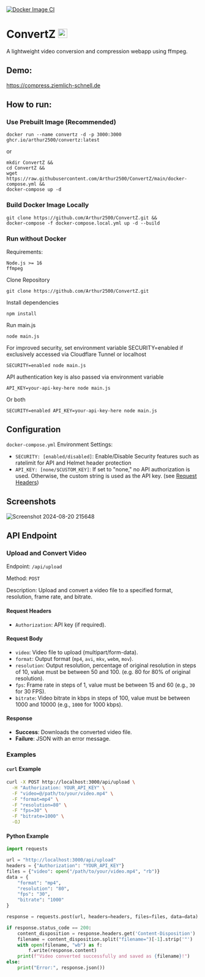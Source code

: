 [![Docker Image CI](https://github.com/Arthur2500/ConvertZ/actions/workflows/docker-image.yml/badge.svg)](https://github.com/Arthur2500/ConvertZ/actions/workflows/docker-image.yml)
# ConvertZ <img src="https://github.com/Arthur2500/ConvertZ/raw/main/public/favicon.ico" alt="Icon" width="24"/>
A lightweight video conversion and compression webapp using ffmpeg.

## Demo:
https://compress.ziemlich-schnell.de

## How to run:
### Use Prebuilt Image (Recommended)
```
docker run --name convertz -d -p 3000:3000 ghcr.io/arthur2500/convertz:latest
```
or
```
mkdir ConvertZ &&
cd ConvertZ &&
wget https://raw.githubusercontent.com/Arthur2500/ConvertZ/main/docker-compose.yml &&
docker-compose up -d
```

### Build Docker Image Locally
```
git clone https://github.com/Arthur2500/ConvertZ.git &&
docker-compose -f docker-compose.local.yml up -d --build
```

### Run without Docker
Requirements:
```
Node.js >= 16
ffmpeg
```

Clone Repository
```
git clone https://github.com/Arthur2500/ConvertZ.git
```

Install dependencies
```
npm install
```

Run main.js
```
node main.js
```

For improved security, set environment variable SECURITY=enabled if exclusively accessed via Cloudflare Tunnel or localhost
```
SECURITY=enabled node main.js
```

API authentication key is also passed via environment variable
```
API_KEY=your-api-key-here node main.js
```

Or both
```
SECURITY=enabled API_KEY=your-api-key-here node main.js
```

## Configuration
`docker-compose.yml` Environment Settings:
- `SECURITY: [enabled/disabled]`: Enable/Disable Security features such as ratelimit for API and Helmet header protection
- `API_KEY: [none/$CUSTOM_KEY]`: If set to "none," no API authorization is used. Otherwise, the custom string is used as the API key. (see [Request Headers](#request-headers))

## Screenshots
![Screenshot 2024-08-20 215648](https://github.com/user-attachments/assets/a2d7979e-2f71-4f3f-9063-57128690e62a)

## API Endpoint

### Upload and Convert Video

Endpoint: `/api/upload`

Method: `POST`

Description: Upload and convert a video file to a specified format, resolution, frame rate, and bitrate.

#### Request Headers

- `Authorization`: API key (if required).

#### Request Body

- `video`: Video file to upload (multipart/form-data).
- `format`: Output format (`mp4`, `avi`, `mkv`, `webm`, `mov`).
- `resolution`: Output resolution, percentage of original resolution in steps of 10, value must be between 50 and 100. (e.g. 80 for 80% of original resolution).
- `fps`: Frame rate in steps of 1, value must be between 15 and 60 (e.g., `30` for 30 FPS).
- `bitrate`: Video bitrate in kbps in steps of 100, value must be between 1000 and 10000 (e.g., `1000` for 1000 kbps).

#### Response

- **Success**: Downloads the converted video file.
- **Failure**: JSON with an error message.

### Examples

#### `curl` Example

```sh
curl -X POST http://localhost:3000/api/upload \
  -H "Authorization: YOUR_API_KEY" \
  -F "video=@/path/to/your/video.mp4" \
  -F "format=mp4" \
  -F "resolution=80" \
  -F "fps=30" \
  -F "bitrate=1000" \
  -OJ
```

#### Python Example

```python
import requests

url = "http://localhost:3000/api/upload"
headers = {"Authorization": "YOUR_API_KEY"}
files = {"video": open("/path/to/your/video.mp4", "rb")}
data = {
    "format": "mp4",
    "resolution": "80",
    "fps": "30",
    "bitrate": "1000"
}

response = requests.post(url, headers=headers, files=files, data=data)

if response.status_code == 200:
    content_disposition = response.headers.get('Content-Disposition')
    filename = content_disposition.split("filename=")[-1].strip('"')
    with open(filename, "wb") as f:
        f.write(response.content)
    print(f"Video converted successfully and saved as {filename}!")
else:
    print("Error:", response.json())
```
